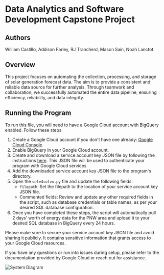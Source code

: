 # Data Analytics and Software Development Capstone Project

## Authors
William Castillo, Addison Farley, RJ Trancherd, Mason Sain, Noah Lanctot

## Overview

This project focuses on automating the collection, processing, and storage of solar generation forecast data. The aim is to provide a consistent and reliable data source for further analysis. Through teamwork and collaboration, we successfully automated the entire data pipeline, ensuring efficiency, reliability, and data integrity.

## Running the Program
To run this file, you will need to have a Google Cloud account with BigQuery enabled. Follow these steps:

1. Create a Google Cloud account if you don't have one already: [Google Cloud Console](https://console.cloud.google.com/).
2. Enable BigQuery in your Google Cloud account.
3. Create and download a service account key JSON file by following the instructions [here](https://console.cloud.google.com/iam-admin/serviceaccounts/). This JSON file will be used to authenticate your program with Google Cloud services.
4. Add the downloaded service account key JSON file to the program's directory.
5. Open the `solv4solvx.py` file and update the following fields:
    - `filepath`: Set the filepath to the location of your service account key JSON file.
    - Commented fields: Review and update any other required fields in the script, such as database credentials or table names, as per your desired SQL database configuration.
6. Once you have completed these steps, the script will automatically pull 2 days' worth of energy data for the PNW area and upload it to your desired SQL database in BigQuery every 24 hours.

Please make sure to secure your service account key JSON file and avoid sharing it publicly. It contains sensitive information that grants access to your Google Cloud resources.

If you have any questions or run into issues during setup, please refer to the documentation provided by Google Cloud or reach out for assistance.

![System Diagram](https://github.com/william-castillo-jr/Data-Analytics-and-Software-Development-Capstone-Project/assets/135763064/b8b8a7c1-3c6f-4861-b97c-de0afe06da75)
